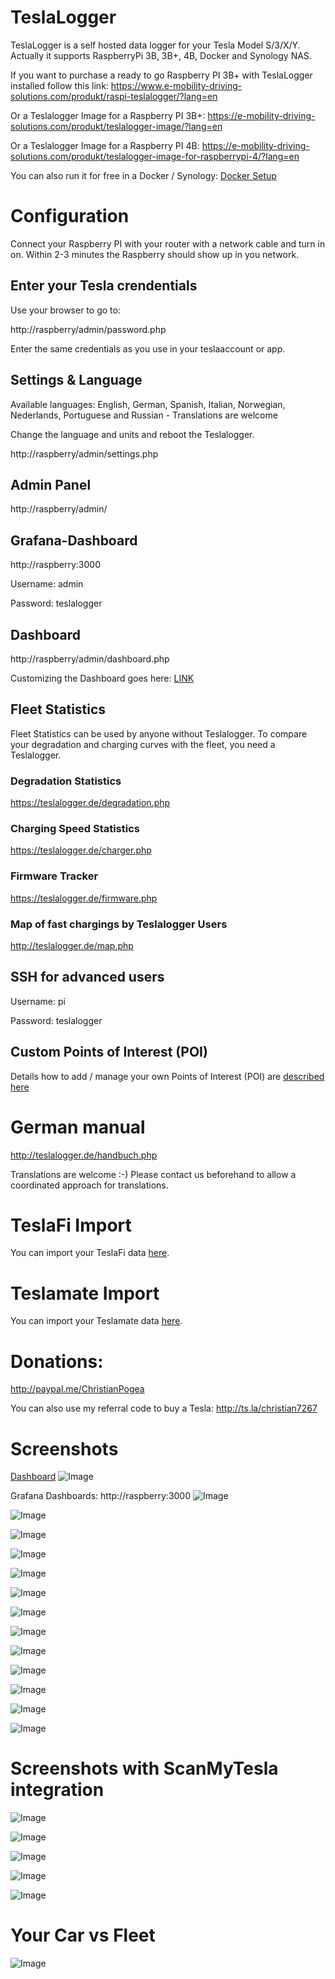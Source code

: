 # TeslaLogger

TeslaLogger is a self hosted data logger for your Tesla Model S/3/X/Y. Actually it supports RaspberryPi 3B, 3B+, 4B, Docker and Synology NAS.

If you want to purchase a ready to go Raspberry PI 3B+ with TeslaLogger installed follow this link:
https://www.e-mobility-driving-solutions.com/produkt/raspi-teslalogger/?lang=en

Or a Teslalogger Image for a Raspberry PI 3B+: 
https://e-mobility-driving-solutions.com/produkt/teslalogger-image/?lang=en

Or a Teslalogger Image for a Raspberry PI 4B:
https://e-mobility-driving-solutions.com/produkt/teslalogger-image-for-raspberrypi-4/?lang=en

You can also run it for free in a Docker / Synology:
[Docker Setup](docker_setup.md)

# Configuration
Connect your Raspberry PI with your router with a network cable and turn in on.
Within 2-3 minutes the Raspberry should show up in you network.

## Enter your Tesla crendentials
Use your browser to go to:

http://raspberry/admin/password.php

Enter the same credentials as you use in your teslaaccount or app.

## Settings & Language
Available languages: English, German, Spanish, Italian, Norwegian, Nederlands, Portuguese and Russian - Translations are welcome

Change the language and units and reboot the Teslalogger.

http://raspberry/admin/settings.php

## Admin Panel
http://raspberry/admin/

## Grafana-Dashboard
http://raspberry:3000

Username: admin

Password: teslalogger

## Dashboard
http://raspberry/admin/dashboard.php

Customizing the Dashboard goes here: [LINK](dashboard.md)

## Fleet Statistics
Fleet Statistics can be used by anyone without Teslalogger. To compare your degradation and charging curves with the fleet, you need a Teslalogger.

### Degradation Statistics
https://teslalogger.de/degradation.php

### Charging Speed Statistics
https://teslalogger.de/charger.php

### Firmware Tracker
https://teslalogger.de/firmware.php

### Map of fast chargings by Teslalogger Users
http://teslalogger.de/map.php

## SSH for advanced users

Username: pi

Password: teslalogger

## Custom Points of Interest (POI)

Details how to add / manage your own Points of Interest (POI) are [described here](TeslaLogger/Geofence.md)

# German manual
http://teslalogger.de/handbuch.php

Translations are welcome :-)
Please contact us beforehand to allow a coordinated approach for translations.

# TeslaFi Import
You can import your TeslaFi data [here](TeslaFi-Import/README.md).

# Teslamate Import
You can import your Teslamate data [here](Teslamate-Import/README.md).

# Donations:
http://paypal.me/ChristianPogea

You can also use my referral code to buy a Tesla:
http://ts.la/christian7267

# Screenshots
 [Dashboard](dashboard.md)
![Image](https://raw.githubusercontent.com/bassmaster187/TeslaLogger/master/TeslaLogger/screenshots/Dashboard.PNG)

Grafana Dashboards: http://raspberry:3000
![Image](https://raw.githubusercontent.com/bassmaster187/TeslaLogger/master/TeslaLogger/screenshots/verbrauch_en.png)

![Image](https://raw.githubusercontent.com/bassmaster187/TeslaLogger/master/TeslaLogger/screenshots/trip_en.png)

![Image](https://raw.githubusercontent.com/bassmaster187/TeslaLogger/master/TeslaLogger/screenshots/laden_en.png)

![Image](https://raw.githubusercontent.com/bassmaster187/TeslaLogger/master/TeslaLogger/screenshots/ladehistorie_en.png)

![Image](https://raw.githubusercontent.com/bassmaster187/TeslaLogger/master/TeslaLogger/screenshots/ladestatistik_en.png)

![Image](https://raw.githubusercontent.com/bassmaster187/TeslaLogger/master/TeslaLogger/screenshots/akkutrips_en.png)

![Image](https://raw.githubusercontent.com/bassmaster187/TeslaLogger/master/TeslaLogger/screenshots/degradation_en.png)

![Image](https://raw.githubusercontent.com/bassmaster187/TeslaLogger/master/TeslaLogger/screenshots/SOCladestatistik_en.png)

![Image](https://raw.githubusercontent.com/bassmaster187/TeslaLogger/master/TeslaLogger/screenshots/vampirdrain_en.png)

![Image](https://raw.githubusercontent.com/bassmaster187/TeslaLogger/master/TeslaLogger/screenshots/vampirdrain_month_en.png)

![Image](https://raw.githubusercontent.com/bassmaster187/TeslaLogger/master/TeslaLogger/screenshots/visited.PNG)

![Image](https://raw.githubusercontent.com/bassmaster187/TeslaLogger/master/TeslaLogger/screenshots/Trip-Monatsstatistik.PNG)

![Image](https://raw.githubusercontent.com/bassmaster187/TeslaLogger/master/TeslaLogger/screenshots/geofence_edit.png)

# Screenshots with ScanMyTesla integration #

![Image](https://raw.githubusercontent.com/bassmaster187/TeslaLogger/master/TeslaLogger/screenshots/Zellspannungen_ScanMyTesla.png)

![Image](https://raw.githubusercontent.com/bassmaster187/TeslaLogger/master/TeslaLogger/screenshots/HVAC-ScanMyTesla.png)

![Image](https://raw.githubusercontent.com/bassmaster187/TeslaLogger/master/TeslaLogger/screenshots/verbrauch-ScanMyTesla.png)

![Image](https://raw.githubusercontent.com/bassmaster187/TeslaLogger/master/TeslaLogger/screenshots/performance-ScanMyTesla.png)

![Image](https://raw.githubusercontent.com/bassmaster187/TeslaLogger/master/TeslaLogger/screenshots/Zelltemperaturen.PNG)

# Your Car vs Fleet #
![Image](https://raw.githubusercontent.com/bassmaster187/TeslaLogger/master/TeslaLogger/screenshots/MyDegradationVsFleet.PNG)
